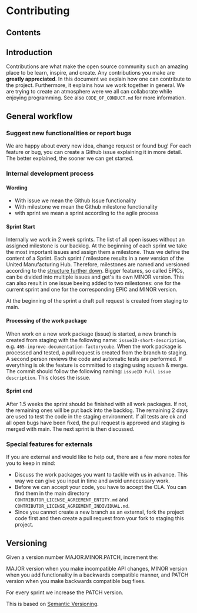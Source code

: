 # Contributing

## Contents

## Introduction

Contributions are what make the open source community such an amazing place to be learn, inspire, and create. Any contributions you make are **greatly appreciated**. In this document we explain how one can contribute to the project. Furthermore, it explains how we work together in general. We are trying to create an atmosphere were we all can collaborate while enjoying programming. See also `CODE_OF_CONDUCT.md` for more information.

## General workflow

### Suggest new functionalities or report bugs

We are happy about every new idea, change request or found bug! For each feature or bug, you can create a Github issue explaining it in more detail. The better explained, the sooner we can get started.

### Internal development process

#### Wording

- With issue we mean the Github Issue functionality
- With milestone we mean the Github milestone functionality
- with sprint we mean a sprint according to the agile process

#### Sprint Start

Internally we work in 2 week sprints. The list of all open issues without an assigned milestone is our backlog. At the beginning of each sprint we take the most important issues and assign them a milestone. Thus we define the content of a Sprint. Each sprint / milestone results in a new version of the United Manufacturing Hub. Therefore, milestones are named and versioned according to the [structure further down](#versioning). Bigger features, so called EPICs, can be divided into multiple issues and get's its own MINOR version. This can also result in one issue beeing added to two milestones: one for the current sprint and one for the corresponding EPIC and MINOR version.

At the beginning of the sprint a draft pull request is created from staging to main.

#### Processing of the work package

When work on a new work package (issue) is started, a new branch is created from staging with the following name: `issueID-short-description`, e.g. `465-improve-documentation-factorycube`. When the work package is processed and tested, a pull request is created from the branch to staging. A second person reviews the code and automatic tests are performed. If everything is ok the feature is committed to staging using squash & merge. The commit should follow the following naming: `issueID Full issue description`. This closes the issue.

#### Sprint end

After 1.5 weeks the sprint should be finished with all work packages. If not, the remaining ones will be put back into the backlog. The remaining 2 days are used to test the code in the staging environment. If all tests are ok and all open bugs have been fixed, the pull request is approved and staging is merged with main. The next sprint is then discussed.

### Special features for externals

If you are external and would like to help out, there are a few more notes for you to keep in mind:

- Discuss the work packages you want to tackle with us in advance. This way we can give you input in time and avoid unnecessary work.
- Before we can accept your code, you have to accept the CLA. You can find them in the main directory `CONTRIBUTOR_LICENSE_AGREEMENT_ENTITY.md` and `CONTRIBUTOR_LICENSE_AGREEMENT_INDIVIDUAL.md`.
- Since you cannot create a new branch as an external, fork the project code first and then create a pull request from your fork to staging this project.

## Versioning

Given a version number MAJOR.MINOR.PATCH, increment the:

MAJOR version when you make incompatible API changes,
MINOR version when you add functionality in a backwards compatible manner, and
PATCH version when you make backwards compatible bug fixes.

For every sprint we increase the PATCH version.

This is based on [Semantic Versioning](https://semver.org/).
